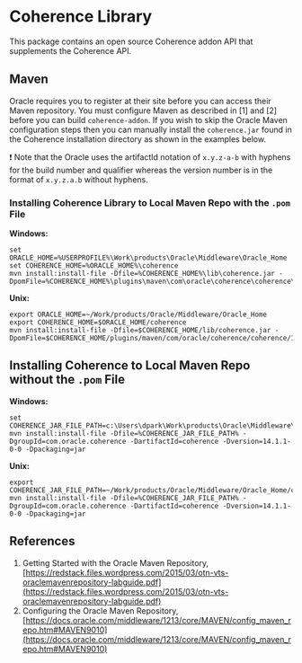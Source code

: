 # Coherence Library

This package contains an open source Coherence addon API that supplements the Coherence API.

## Maven

Oracle requires you to register at their site before you can access their Maven repository. You must configure Maven as described in [1] and [2] before you can build `coherence-addon`. If you wish to skip the Oracle Maven configuration steps then you can manually install the `coherence.jar` found in the Coherence installation directory as shown in the examples below.

:exclamation: Note that the Oracle uses the artifactId notation of `x.y.z-a-b` with hyphens for the build number and qualifier whereas the version number is in the format of `x.y.z.a.b` without hyphens.

### Installing Coherence Library to Local Maven Repo with the `.pom` File

**Windows:**

```
set ORACLE_HOME=%USERPROFILE%\Work\products\Oracle\Middleware\Oracle_Home
set COHERENCE_HOME=%ORACLE_HOME%\coherence
mvn install:install-file -Dfile=%COHERENCE_HOME%\lib\coherence.jar -DpomFile=%COHERENCE_HOME%\plugins\maven\com\oracle\coherence\coherence\14.1.1\coherence.14.1.1.pom
```

**Unix:**

```
export ORACLE_HOME=~/Work/products/Oracle/Middleware/Oracle_Home
export COHERENCE_HOME=$ORACLE_HOME/coherence
mvn install:install-file -Dfile=$COHERENCE_HOME/lib/coherence.jar -DpomFile=$COHERENCE_HOME/plugins/maven/com/oracle/coherence/coherence/14.1.1/coherence.14.1.1.pom
```

## Installing Coherence to Local Maven Repo without the `.pom` File

**Windows:**

```dos
set COHERENCE_JAR_FILE_PATH=c:\Users\dpark\Work\products\Oracle\Middleware\Oracle_Home\coherence\lib\coherence.jar
mvn install:install-file -Dfile=%COHERENCE_JAR_FILE_PATH% -DgroupId=com.oracle.coherence -DartifactId=coherence -Dversion=14.1.1-0-0 -Dpackaging=jar
```

**Unix:**

```
export COHERENCE_JAR_FILE_PATH=~/Work/products/Oracle/Middleware/Oracle_Home/coherence/lib/coherence.jar
mvn install:install-file -Dfile=%COHERENCE_JAR_FILE_PATH% -DgroupId=com.oracle.coherence -DartifactId=coherence -Dversion=14.1.1-0-0 -Dpackaging=jar
```

## References

1. Getting Started with the Oracle Maven Repository, [https://redstack.files.wordpress.com/2015/03/otn-vts-oraclemavenrepository-labguide.pdf](https://redstack.files.wordpress.com/2015/03/otn-vts-oraclemavenrepository-labguide.pdf)
2. Configuring the Oracle Maven Repository, [https://docs.oracle.com/middleware/1213/core/MAVEN/config_maven_repo.htm#MAVEN9010](https://docs.oracle.com/middleware/1213/core/MAVEN/config_maven_repo.htm#MAVEN9010)